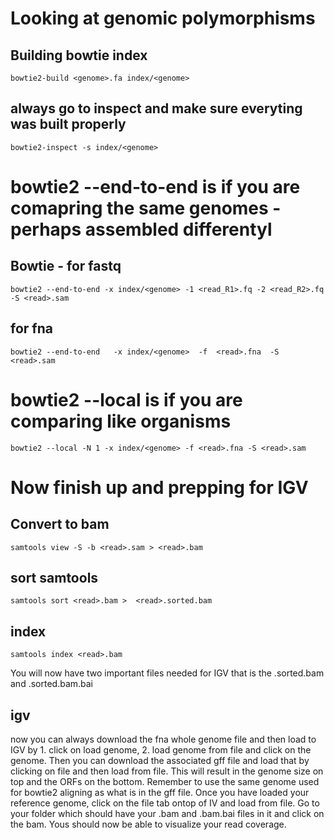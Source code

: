 # Looking at genomic polymorphisms

## Building bowtie index

`bowtie2-build <genome>.fa index/<genome>`
## always go to inspect and make sure everyting was built properly

`bowtie2-inspect -s index/<genome>`

# bowtie2 --end-to-end is if you are comapring the same genomes - perhaps assembled differentyl
## Bowtie -  for fastq
`bowtie2 --end-to-end -x index/<genome> -1 <read_R1>.fq -2 <read_R2>.fq  -S <read>.sam`

## for fna
`bowtie2 --end-to-end   -x index/<genome>  -f  <read>.fna  -S <read>.sam`

# bowtie2 --local is if you are comparing like organisms 

`bowtie2 --local -N 1 -x index/<genome> -f <read>.fna -S <read>.sam` 

# Now finish up and prepping for IGV

## Convert to bam
`samtools view -S -b <read>.sam > <read>.bam`

## sort samtools
`samtools sort <read>.bam >  <read>.sorted.bam`

## index 
`samtools index <read>.bam`

You will now have two important files needed for IGV that is the <read>.sorted.bam and <read>.sorted.bam.bai

## igv
now you can always download the fna whole genome file and then load to IGV by 1. click on load genome, 2. load genome from file and click on the genome. Then you can download the associated gff file and load that by clicking on file and then load from file. This will result in the genome size on top and the ORFs on the bottom. Remember to use the same genome used for bowtie2 aligning as what is in the gff file.  Once you have loaded your reference genome, click on the file tab ontop of IV and load from file. Go to your folder which should have your <read>.bam and <read>.bam.bai files in it and click on the bam. Yous should now be able to visualize your read coverage. 
